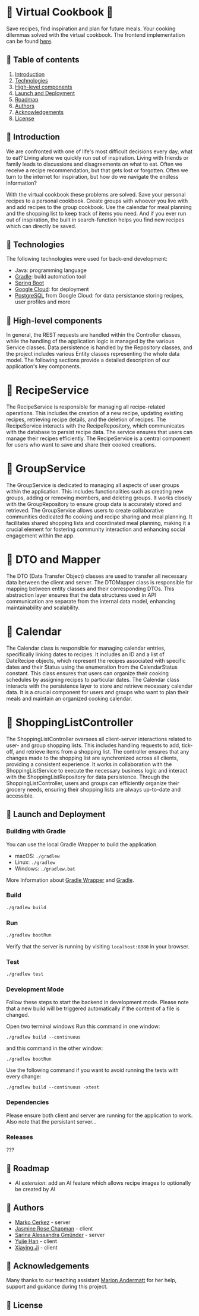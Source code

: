 # 🥦 Virtual Cookbook 🥦
Save recipes, find inspiration and plan for future meals. Your cooking dilemmas solved with the virtual cookbook. 
The frontend implementation can be found [here](https://github.com/sopra-fs24-group-36/client). 

## 🥦 Table of contents 
1. [Introduction](#introduction) 
2. [Technologies](#technologies)
3. [High-level components](#high-level-components)
4. [Launch and Deployment](#launch-and-deployment)
5. [Roadmap](#roadmap)
6. [Authors](#authors)
7. [Acknowledgements](#acknowledgements)
8. [License](#license)

## 🥦 Introduction
We are confronted with one of life's most difficult decisions every day, what to eat? Living alone we quickly run out of inspiration. Living with friends or family leads to discussions and disagreements on what to eat. Often we receive a recipe recommendation, but that gets lost or forgotten. Often we turn to the internet for inspiration, but how do we navigate the endless information? 

With the virtual cookbook these problems are solved. Save your personal recipes to a personal cookbook. Create groups with whoever you live with and add recipes to the group cookbook. Use the calendar for meal planning and the shopping list to keep track of items you need. And if you ever run out of inspiration, the built in search-function helps you find new recipes which can directly be saved. 

## 🥦 Technologies 
The following technologies were used for back-end development: 
- Java: programming language
- [Gradle](https://gradle.org/): build automation tool
- [Spring Boot](https://spring.io/projects/spring-boot)
- [Google Cloud](https://cloud.google.com/?hl=en): for deployment
- [PostgreSQL](https://cloud.google.com/sql/docs/postgres) from Google Cloud: for data persistance storing recipes, user profiles and more


## 🥦 High-level components
In general, the REST requests are handled within the Controller classes, while the handling of the application logic is managed by the various Service classes. Data persistence is handled by the Repository classes, and the project includes various Entity classes representing the whole data model. 
The following sections provide a detailed description of our application's key components.

# 🍳 RecipeService
The RecipeService is responsible for managing all recipe-related operations. This includes the creation of a new recipe, updating existing recipes, retrieving recipe details, and the deletion of recipes. The RecipeService interacts with the RecipeRepository, which communicates with the database to persist recipe data. The service ensures that users can manage their recipes efficiently. The RecipeService is a central component for users who want to save and share their cooked creations.

# 👫 GroupService
The GroupService is dedicated to managing all aspects of user groups within the application. This includes functionalities such as creating new groups, adding or removing members, and deleting groups. It works closely with the GroupRepository to ensure group data is accurately stored and retrieved. The GroupService allows users to create collaborative communities dedicated fto cooking and recipe sharing and meal planning. It facilitates shared shopping lists and coordinated meal planning, making it a crucial element for fostering community interaction and enhancing social engagement within the app.

# 🧩 DTO and Mapper
The DTO (Data Transfer Object) classes are used to transfer all necessary data between the client and server. The DTOMapper class is responsible for mapping between entity classes and their corresponding DTOs. This abstraction layer ensures that the data structures used in API communication are separate from the internal data model, enhancing maintainability and scalability.

# 📅 Calendar
The Calendar class is responsible for managing calendar entries, specifically linking dates to recipes. It includes an ID and a list of DateRecipe objects, which represent the recipes associated with specific dates and their Status using the enumeration from the CalendarStatus constant. This class ensures that users can organize their cooking schedules by assigning recipes to particular dates. The Calendar class interacts with the persistence layer to store and retrieve necessary calendar data. It is a crucial component for users and groups who want to plan their meals and maintain an organized cooking calendar.

# 📝 ShoppingListController
The ShoppingListController oversees all client-server interactions related to user- and group shopping lists. This includes handling requests to add, tick-off, and retrieve items from a shopping list. The controller ensures that any changes made to the shopping list are synchronized across all clients, providing a consistent experience. It works in collaboration with the ShoppingListService to execute the necessary business logic and interact with the ShoppingListRepository for data persistence. Through the ShoppingListController, users and groups can efficiently organize their grocery needs, ensuring their shopping lists are always up-to-date and accessible.

## 🥦 Launch and Deployment 
### Building with Gradle
You can use the local Gradle Wrapper to build the application.
-   macOS: `./gradlew`
-   Linux: `./gradlew`
-   Windows: `./gradlew.bat`

More Information about [Gradle Wrapper](https://docs.gradle.org/current/userguide/gradle_wrapper.html) and [Gradle](https://gradle.org/docs/).

### Build

```bash
./gradlew build
```

### Run

```bash
./gradlew bootRun
```

Verify that the server is running by visiting `localhost:8080` in your browser.

### Test

```bash
./gradlew test
```

### Development Mode
Follow these steps to start the backend in development mode. Please note that a new build will be triggered automatically if the content of a file is changed. 

Open two terminal windows
Run this command in one window:

`./gradlew build --continuous`

and this command in the other window:

`./gradlew bootRun`

Use the following command if you want to avoid running the tests with every change:

`./gradlew build --continuous -xtest`

### Dependencies 
Please ensure both client and server are running for the application to work. Also note that the persistant server... 

### Releases 
???

## 🥦 Roadmap 
- *AI extension*: add an AI feature which allows recipe images to optionally be created by AI

## 🥦 Authors
- [Marko Cerkez](https://github.com/markocerkez) - server
- [Jasmine Rose Chapman](https://github.com/jazzyywazzyy) - client
- [Sarina Alessandra Gmünder](https://github.com/markocerkez) - server
- [Yujie Han](https://github.com/JadeHan1127) - client
- [Xiaying Ji](https://github.com/shalynjjj) - client

## 🥦 Acknowledgements 
Many thanks to our teaching assistant [Marion Andermatt](https://github.com/marion-an) for her help, support and guidance during this project. 

## 🥦 License



